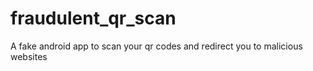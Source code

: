 # fraudulent_qr_scan
A fake android app to scan your qr codes and redirect you to malicious websites
